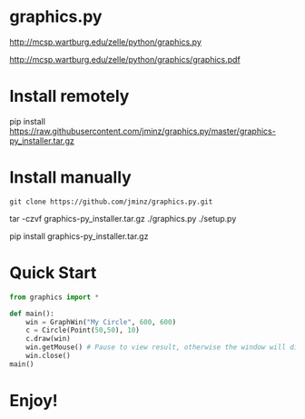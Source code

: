 # graphics.py
http://mcsp.wartburg.edu/zelle/python/graphics.py

http://mcsp.wartburg.edu/zelle/python/graphics/graphics.pdf

# Install remotely
pip install https://raw.githubusercontent.com/jminz/graphics.py/master/graphics-py_installer.tar.gz

# Install manually
`git clone https://github.com/jminz/graphics.py.git`

tar -czvf graphics-py_installer.tar.gz ./graphics.py ./setup.py

pip install graphics-py_installer.tar.gz

# Quick Start
```python
from graphics import *

def main():
    win = GraphWin("My Circle", 600, 600)
    c = Circle(Point(50,50), 10)
    c.draw(win)
    win.getMouse() # Pause to view result, otherwise the window will disappear
    win.close()
main()
```

# Enjoy!
